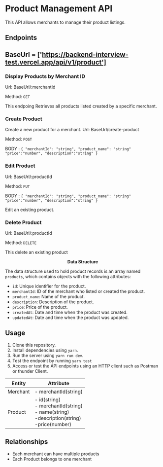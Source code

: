 # Product Management API

This API allows merchants to manage their product listings.

## Endpoints

## BaseUrl = ['https://backend-interview-test.vercel.app/api/v1/product']

### Display Products by Merchant ID

Url: BaseUrl/:merchantId

Method: `GET`

This endpoing Retrieves all products listed created by a specific merchant.

### Create Product

Create a new product for a merchant.
Url: BaseUrl/create-product

Method: `POST`

BODY : `{
  "merchantId": "string",
  "product_name": "string"
  "price":"number",
  "description":"string"
} `

### Edit Product

Url: BaseUrl/:productId

Method: `PUT`

BODY : `{
  "merchantId": "string",
  "product_name": "string"
  "price":"number",
  "description":"string"
} `

Edit an existing product.

### Delete Product

Url: BaseUrl/:productId

Method: `DELETE`

This delete an existing product

<center><b>Data Structure</b></center>

The data structure used to hold product records is an array named `products`, which contains objects with the following attributes:

- `id`: Unique identifier for the product.
- `merchantId`: ID of the merchant who listed or created the product.
- `product_name`: Name of the product.
- `description`: Description of the product.
- `price`: Price of the product.
- `createdAt`: Date and time when the product was created.
- `updatedAt`: Date and time when the product was updated.

## Usage

1. Clone this repository.
2. Install dependencies using `yarn`.
3. Run the server using `yarn run dev`.
4. Test the endpoint by running `yarn test`
5. Access or test the API endpoints using an HTTP client such as Postman or thunder Client.

| Entity   | Attribute                                                                                                    |
| -------- | ------------------------------------------------------------------------------------------------------------ |
| Merchant | - merchantId(string)                                                                                         |
| Product  | - id(string)<br> - merchantId(string) <br> - name(string) <br> -description(string) <br> -price(number) <br> |

## Relationships

- Each merchant can have multiple products
- Each Product belongs to one merchant
